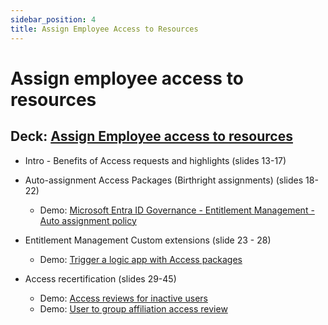```yaml
---
sidebar_position: 4
title: Assign Employee Access to Resources
---
```


# Assign employee access to resources

## Deck: [Assign Employee access to resources](./IGA_POC_Assets/MEIG_POC_Scenario2_Assign_Employee_access_to_resources.pptx)

- Intro - Benefits of Access requests and highlights (slides 13-17)
- Auto-assignment Access Packages (Birthright assignments) (slides 18-22)
  - Demo: [Microsoft Entra ID Governance  - Entitlement Management - Auto assignment policy](https://youtu.be/umGvpL3I41U)
- Entitlement Management Custom extensions (slide 23 - 28)
  - Demo: [Trigger a logic app with Access packages](https://youtu.be/tiwiUEx0FHo)

- Access recertification (slides 29-45)
  - Demo: [Access reviews for inactive users](https://youtu.be/rQxaoMoZRQ0)
  - Demo: [User to group affiliation access review](https://youtu.be/352bjbAqLnM)
